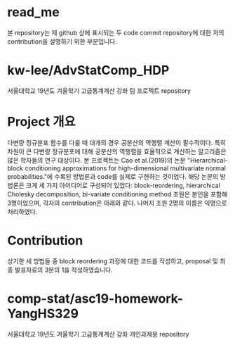 # read_me
본 repository는 제 github 상에 표시되는 두 code commit repository에 대한 저의 contribution을 설명하기 위한 부분입니다.

# kw-lee/AdvStatComp_HDP
서울대학교 19년도 겨울학기 고급통계계산 강좌 팀 프로젝트 repository

# Project 개요
다변량 정규분포 함수를 다룰 때 대개의 경우 공분산의 역행렬 계산이 필수적이다. 특히 차원이 큰 다변량 정규분포에 대해 
공분산의 역행렬을 효율적으로 계산하는 알고리즘은 많은 학자들의 연구 대상이다. 본 프로젝트는 Cao et al.(2019)의 논문 
"Hierarchical-block conditioning approximations for high-dimensional multivariate normal probabilities."에 
수록된 방법론과 code를 실제로 구현하는 것이었다. 해당 논문의 방법론은 크게 세 가지 아이디어로 구성되어 있었다:
block-reordering, hierarchical Cholesky decomposition, bi-variate conditioning method
조원은 본인을 포함해 3명이었으며, 각자의 contribution은 아래와 같다. 나머지 조원 2명의 이름은 익명으로 처리하였다.

# Contribution 
상기한 세 방법들 중 block reordering 과정에 대한 코드를 작성하고, proposal 및 최종 발표자료의 3분의 1을 작성하였습니다.

# comp-stat/asc19-homework-YangHS329
서울대학교 19년도 겨울학기 고급통계계산 강좌 개인과제용 repository

